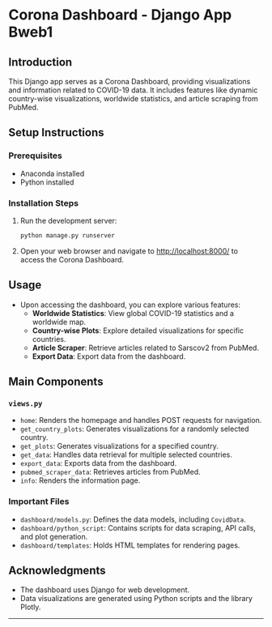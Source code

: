 # Corona Dashboard - Django App Bweb1

## Introduction
This Django app serves as a Corona Dashboard, providing visualizations and information related to COVID-19 data.
It includes features like dynamic country-wise visualizations, worldwide statistics, and article scraping from PubMed.

## Setup Instructions

### Prerequisites
- Anaconda installed
- Python installed

### Installation Steps

1. Run the development server:
   ```bash
   python manage.py runserver
   ```

2. Open your web browser and navigate to [http://localhost:8000/](http://localhost:8000/) to access the Corona Dashboard.

## Usage
- Upon accessing the dashboard, you can explore various features:
  - **Worldwide Statistics**: View global COVID-19 statistics and a worldwide map.
  - **Country-wise Plots**: Explore detailed visualizations for specific countries.
  - **Article Scraper**: Retrieve articles related to Sarscov2 from PubMed.
  - **Export Data**: Export data from the dashboard.

## Main Components
### `views.py`
- `home`: Renders the homepage and handles POST requests for navigation.
- `get_country_plots`: Generates visualizations for a randomly selected country.
- `get_plots`: Generates visualizations for a specified country.
- `get_data`: Handles data retrieval for multiple selected countries.
- `export_data`: Exports data from the dashboard.
- `pubmed_scraper_data`: Retrieves articles from PubMed.
- `info`: Renders the information page.

### Important Files
- `dashboard/models.py`: Defines the data models, including `CovidData`.
- `dashboard/python_script`: Contains scripts for data scraping, API calls, and plot generation.
- `dashboard/templates`: Holds HTML templates for rendering pages.


## Acknowledgments
- The dashboard uses Django for web development.
- Data visualizations are generated using Python scripts and the library Plotly.

---
